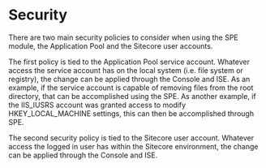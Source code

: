 # Security

There are two main security policies to consider when using the SPE module, the Application Pool and the Sitecore user accounts.

The first policy is tied to the Application Pool service account. Whatever access the service account has on the local system (i.e. file system or registry), the change can be applied through the Console and ISE. As an example, if the service account is capable of removing files from the root directory, that can be accomplished using the SPE. As another example, if the IIS_IUSRS account was granted access to modify HKEY_LOCAL_MACHINE settings, this can then be accomplished through SPE.

The second security policy is tied to the Sitecore user account. Whatever access the logged in user has within the Sitecore environment, the change can be applied through the Console and ISE.